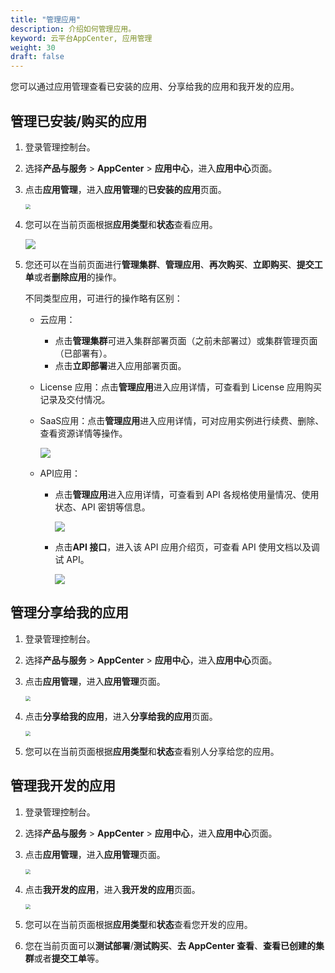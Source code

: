 ```yaml
---
title: "管理应用"
description: 介绍如何管理应用。
keyword: 云平台AppCenter, 应用管理 
weight: 30
draft: false
---
```


您可以通过应用管理查看已安装的应用、分享给我的应用和我开发的应用。

## 管理已安装/购买的应用

1. 登录管理控制台。

2. 选择**产品与服务** > **AppCenter** > **应用中心**，进入**应用中心**页面。

3. 点击**应用管理**，进入**应用管理**的**已安装的应用**页面。

   <img src="../../_images/um_intall_app.png" style="zoom:50%;" />

4. 您可以在当前页面根据**应用类型**和**状态**查看应用。

   <img src="../../_images/mgt_installed_app.png"  />

5. 您还可以在当前页面进行**管理集群**、**管理应用**、**再次购买**、**立即购买**、**提交工单**或者**删除应用**的操作。

   不同类型应用，可进行的操作略有区别：

   - 云应用：

     - 点击**管理集群**可进入集群部署页面（之前未部署过）或集群管理页面（已部署有）。
     - 点击**立即部署**进入应用部署页面。

   - License 应用：点击**管理应用**进入应用详情，可查看到 License 应用购买记录及交付情况。

   - SaaS应用：点击**管理应用**进入应用详情，可对应用实例进行续费、删除、查看资源详情等操作。

     <img src="../../_images/saas_app_mgt.png"  />

   - API应用：

     - 点击**管理应用**进入应用详情，可查看到 API 各规格使用量情况、使用状态、API 密钥等信息。

       <img src="../../_images/api_use_detail.png"  />

     - 点击**API 接口**，进入该  API 应用介绍页，可查看 API 使用文档以及调试 API。

       <img src="../../_images/api_userguide_and_debug.png"  />

## 管理分享给我的应用

1. 登录管理控制台。

2. 选择**产品与服务** > **AppCenter** > **应用中心**，进入**应用中心**页面。

3. 点击**应用管理**，进入**应用管理**页面。

   <img src="../../_images/um_app_mgmt.png" style="zoom:50%;" />

4. 点击**分享给我的应用**，进入**分享给我的应用**页面。

   <img src="../../_images/um_share_app.png" style="zoom:50%;" />

5. 您可以在当前页面根据**应用类型**和**状态**查看别人分享给您的应用。

## 管理我开发的应用

1. 登录管理控制台。

2. 选择**产品与服务** > **AppCenter** > **应用中心**，进入**应用中心**页面。

3. 点击**应用管理**，进入**应用管理**页面。

   <img src="../../_images/um_app_mgmt.png" style="zoom:50%;" />

4. 点击**我开发的应用**，进入**我开发的应用**页面。

   <img src="../../_images/um_mine_app.png" style="zoom:50%;" />

5. 您可以在当前页面根据**应用类型**和**状态**查看您开发的应用。

6. 您在当前页面可以**测试部署**/**测试购买**、**去 AppCenter 查看**、**查看已创建的集群**或者**提交工单**等。

